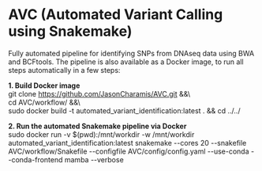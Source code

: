 # AVC (Automated Variant Calling using Snakemake)
Fully automated pipeline for identifying SNPs from DNAseq data using BWA and BCFtools.
The pipeline is also available as a Docker image, to run all steps automatically in a few steps:

**1. Build Docker image**  
git clone https://github.com/JasonCharamis/AVC.git &&\  
cd AVC/workflow/ &&\  
sudo docker build -t automated_variant_identification:latest . && cd ../../

**2. Run the automated Snakemake pipeline via Docker**  
sudo docker run -v $(pwd):/mnt/workdir -w /mnt/workdir automated_variant_identification:latest snakemake --cores 20 --snakefile AVC/workflow/Snakefile --configfile AVC/config/config.yaml --use-conda --conda-frontend mamba --verbose